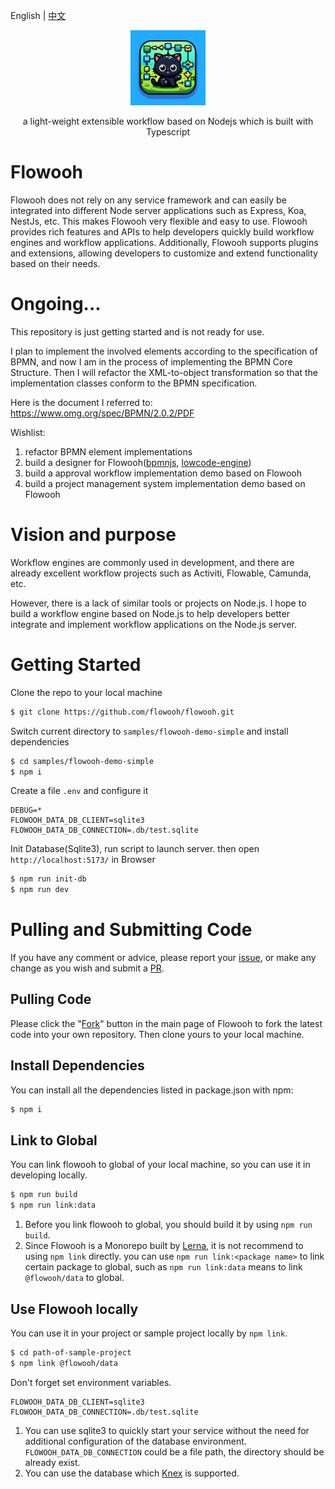 English | [中文](README-zh.md)

<p align="center">
<img src="https://github.com/flowooh/flowooh/blob/main/logo.png?raw=true" width="120" height="120" margin="auto">
</p>
<p align="center">a light-weight extensible workflow based on Nodejs which is built with Typescript</p>

# Flowooh

Flowooh does not rely on any service framework and can easily be integrated into different Node server applications such as Express, Koa, NestJs, etc. This makes Flowooh very flexible and easy to use. Flowooh provides rich features and APIs to help developers quickly build workflow engines and workflow applications. Additionally, Flowooh supports plugins and extensions, allowing developers to customize and extend functionality based on their needs.

# Ongoing...

This repository is just getting started and is not ready for use.

I plan to implement the involved elements according to the specification of BPMN, and now I am in the process of implementing the BPMN Core Structure. Then I will refactor the XML-to-object transformation so that the implementation classes conform to the BPMN specification.

Here is the document I referred to: https://www.omg.org/spec/BPMN/2.0.2/PDF

Wishlist:

1. refactor BPMN element implementations
2. build a designer for Flowooh([bpmnjs](https://github.com/bpmn-io/bpmn-js), [lowcode-engine](https://github.com/alibaba/lowcode-engine))
3. build a approval workflow implementation demo based on Flowooh
4. build a project management system implementation demo based on Flowooh

# Vision and purpose

Workflow engines are commonly used in development, and there are already excellent workflow projects such as Activiti, Flowable, Camunda, etc.

However, there is a lack of similar tools or projects on Node.js. I hope to build a workflow engine based on Node.js to help developers better integrate and implement workflow applications on the Node.js server.

# Getting Started

Clone the repo to your local machine

```bash
$ git clone https://github.com/flowooh/flowooh.git
```

Switch current directory to `samples/flowooh-demo-simple` and install dependencies

```bash
$ cd samples/flowooh-demo-simple
$ npm i
```

Create a file `.env` and configure it

```.dosini
DEBUG=*
FLOWOOH_DATA_DB_CLIENT=sqlite3
FLOWOOH_DATA_DB_CONNECTION=.db/test.sqlite
```

Init Database(Sqlite3), run script to launch server. then open `http://localhost:5173/` in Browser

```bash
$ npm run init-db
$ npm run dev
```

# Pulling and Submitting Code

If you have any comment or advice, please report your [issue](https://github.com/flowooh/flowooh/issues), or make any change as you wish and submit a [PR](https://github.com/flowooh/flowooh/pulls).

## Pulling Code

Please click the "[Fork](https://github.com/flowooh/flowooh/fork)" button in the main page of Flowooh to fork the latest code into your own repository. Then clone yours to your local machine.

## Install Dependencies

You can install all the dependencies listed in package.json with npm:

```bash
$ npm i
```

## Link to Global

You can link flowooh to global of your local machine, so you can use it in developing locally.

```bash
$ npm run build
$ npm run link:data
```

1. Before you link flowooh to global, you should build it by using `npm run build`.
2. Since Flowooh is a Monorepo built by [Lerna](https://lerna.js.org/), it is not recommend to using `npm link` directly. you can use `npm run link:<package name>` to link certain package to global, such as `npm run link:data` means to link `@flowooh/data` to global.

## Use Flowooh locally

You can use it in your project or sample project locally by `npm link`.

```bash
$ cd path-of-sample-project
$ npm link @flowooh/data
```

Don't forget set environment variables.

```env
FLOWOOH_DATA_DB_CLIENT=sqlite3
FLOWOOH_DATA_DB_CONNECTION=.db/test.sqlite
```

1. You can use sqlite3 to quickly start your service without the need for additional configuration of the database environment. `FLOWOOH_DATA_DB_CONNECTION` could be a file path, the directory should be already exist.
2. You can use the database which [Knex](https://knexjs.org/) is supported.
